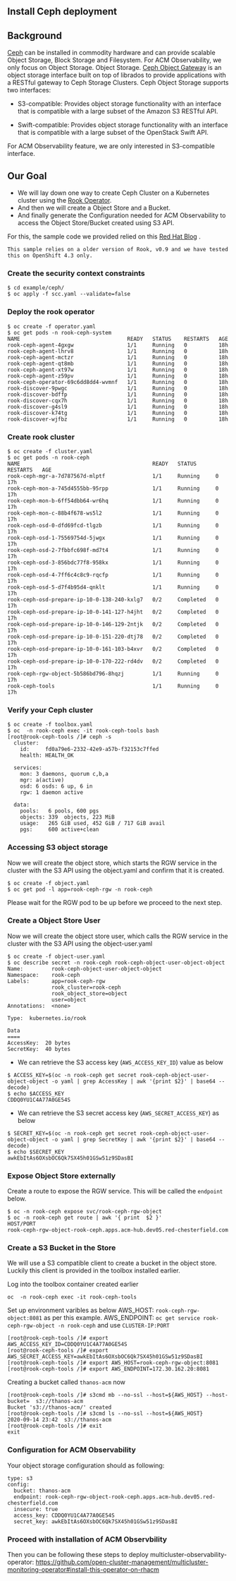 ## Install Ceph deployment

## Background
[Ceph](https://docs.ceph.com/en/latest/start/intro/) can be installed in commodity hardware and can provide scalable Object Storage, Block Storage and Filesystem. For ACM Observability, we only focus on Object Storage. Object Storage. [Ceph Object Gateway](https://docs.ceph.com/en/latest/radosgw/) is an object storage interface built on top of librados to provide applications with a RESTful gateway to Ceph Storage Clusters. Ceph Object Storage supports two interfaces:
- S3-compatible: Provides object storage functionality with an interface that is compatible with a large subset of the Amazon S3 RESTful API.

- Swift-compatible: Provides object storage functionality with an interface that is compatible with a large subset of the OpenStack Swift API.

For ACM Observability feature, we are only interested in S3-compatible interface.

## Our Goal
- We will lay down one way to create Ceph Cluster on a Kubernetes cluster using the [Rook Operator](https://rook.io/docs/rook/v0.9/ceph-object.html). 
- And then we will create a Object Store and a Bucket. 
- And finally generate the Configuration needed for ACM Observability to access the Object Store/Bucket created using S3 API.

For this, the sample code we provided relied on this [Red Hat Blog](https://medium.com/@karansingh010/rook-ceph-deployment-on-openshift-4-2b34dfb6a442) . 

`This sample relies on a older version of Rook, v0.9 and we have tested this on OpenShift 4.3 only.`

### Create the security context constraints

```
$ cd example/ceph/
$ oc apply -f scc.yaml --validate=false
```

### Deploy the rook operator

```
$ oc create -f operator.yaml
$ oc get pods -n rook-ceph-system
NAME                                  READY   STATUS    RESTARTS   AGE
rook-ceph-agent-4gxgw                 1/1     Running   0          18h
rook-ceph-agent-lhrv8                 1/1     Running   0          18h
rook-ceph-agent-mctzr                 1/1     Running   0          18h
rook-ceph-agent-qt8mb                 1/1     Running   0          18h
rook-ceph-agent-xt97w                 1/1     Running   0          18h
rook-ceph-agent-z59pv                 1/1     Running   0          18h
rook-ceph-operator-69c6dd8dd4-wvmnf   1/1     Running   0          18h
rook-discover-9pwgc                   1/1     Running   0          18h
rook-discover-bdffp                   1/1     Running   0          18h
rook-discover-cqx7h                   1/1     Running   0          18h
rook-discover-g4sl9                   1/1     Running   0          18h
rook-discover-k74tg                   1/1     Running   0          18h
rook-discover-wjfbz                   1/1     Running   0          18h
```

### Create rook cluster

```
$ oc create -f cluster.yaml
$ oc get pods -n rook-ceph
NAME                                          READY   STATUS      RESTARTS   AGE
rook-ceph-mgr-a-7d787567d-mlptf               1/1     Running     0          17h
rook-ceph-mon-a-745d4555bb-95rpp              1/1     Running     0          17h
rook-ceph-mon-b-6ff54dbb64-wr6hq              1/1     Running     0          17h
rook-ceph-mon-c-88b4f678-ws5l2                1/1     Running     0          17h
rook-ceph-osd-0-dfd69fcd-tlgzb                1/1     Running     0          17h
rook-ceph-osd-1-75569754d-5jwgx               1/1     Running     0          17h
rook-ceph-osd-2-7fbbfc698f-md7t4              1/1     Running     0          17h
rook-ceph-osd-3-856bdc77f8-958kx              1/1     Running     0          17h
rook-ceph-osd-4-7ff6c4c8c9-rqcfp              1/1     Running     0          17h
rook-ceph-osd-5-d7f4b95d4-qnklt               1/1     Running     0          17h
rook-ceph-osd-prepare-ip-10-0-138-240-kxlg7   0/2     Completed   0          17h
rook-ceph-osd-prepare-ip-10-0-141-127-h4jht   0/2     Completed   0          17h
rook-ceph-osd-prepare-ip-10-0-146-129-2ntjk   0/2     Completed   0          17h
rook-ceph-osd-prepare-ip-10-0-151-220-dtj78   0/2     Completed   0          17h
rook-ceph-osd-prepare-ip-10-0-161-103-b4xvr   0/2     Completed   0          17h
rook-ceph-osd-prepare-ip-10-0-170-222-rd4dv   0/2     Completed   0          17h
rook-ceph-rgw-object-5b586bd796-8hqzj         1/1     Running     0          17h
rook-ceph-tools                               1/1     Running     0          17h
```

### Verify your Ceph cluster

```
$ oc create -f toolbox.yaml
$ oc  -n rook-ceph exec -it rook-ceph-tools bash
[root@rook-ceph-tools /]# ceph -s
  cluster:
    id:     fd0a79e6-2332-42e9-a57b-f32153c7ffed
    health: HEALTH_OK

  services:
    mon: 3 daemons, quorum c,b,a
    mgr: a(active)
    osd: 6 osds: 6 up, 6 in
    rgw: 1 daemon active

  data:
    pools:   6 pools, 600 pgs
    objects: 339  objects, 223 MiB
    usage:   265 GiB used, 452 GiB / 717 GiB avail
    pgs:     600 active+clean
```

### Accessing S3 object storage
Now we will create the object store, which starts the RGW service in the cluster with the S3 API using the object.yaml and confirm that it is created.

```
$ oc create -f object.yaml
$ oc get pod -l app=rook-ceph-rgw -n rook-ceph

```
Please wait for the RGW pod to be up before we proceed to the next step. 

### Create a Object Store User
Now we will create the object store user, which calls the RGW service in the cluster with the S3 API using the object-user.yaml

```
$ oc create -f object-user.yaml
$ oc describe secret -n rook-ceph rook-ceph-object-user-object-object
Name:         rook-ceph-object-user-object-object
Namespace:    rook-ceph
Labels:       app=rook-ceph-rgw
              rook_cluster=rook-ceph
              rook_object_store=object
              user=object
Annotations:  <none>

Type:  kubernetes.io/rook

Data
====
AccessKey:  20 bytes
SecretKey:  40 bytes

```

- We can retrieve the S3 access key (`AWS_ACCESS_KEY_ID`) value as below

```
$ ACCESS_KEY=$(oc -n rook-ceph get secret rook-ceph-object-user-object-object -o yaml | grep AccessKey | awk '{print $2}' | base64 --decode)
$ echo $ACCESS_KEY
CDDQ0YU1C4A77A0GE54S
```

- We can retrieve the S3 secret access key (`AWS_SECRET_ACCESS_KEY`) as below

```
$ SECRET_KEY=$(oc -n rook-ceph get secret rook-ceph-object-user-object-object -o yaml | grep SecretKey | awk '{print $2}' | base64 --decode)
$ echo $SECRET_KEY
awkEbItAs6OXsbOC6Qk7SX45h01GSw51z9SDasBI
```

### Expose Object Store externally
Create a route to expose the RGW service. This will be called the `endpoint` below.

```
$ oc -n rook-ceph expose svc/rook-ceph-rgw-object
$ oc -n rook-ceph get route | awk '{ print  $2 }'
HOST/PORT
rook-ceph-rgw-object-rook-ceph.apps.acm-hub.dev05.red-chesterfield.com
```

### Create a S3 Bucket in the Store
We will use a S3 compatible client to create a bucket in the object store. Luckily this client is provided in the toolbox installed earlier. 

Log into the toolbox container created earlier

```
oc  -n rook-ceph exec -it rook-ceph-tools                               

```
Set up environment varibles as below
AWS_HOST: `rook-ceph-rgw-object:8081` as per this example.
AWS_ENDPOINT: `oc get service rook-ceph-rgw-object -n rook-ceph` and use `CLUSTER-IP:PORT`

```
[root@rook-ceph-tools /]# export AWS_ACCESS_KEY_ID=CDDQ0YU1C4A77A0GE54S
[root@rook-ceph-tools /]# export AWS_SECRET_ACCESS_KEY=awkEbItAs6OXsbOC6Qk7SX45h01GSw51z9SDasBI
[root@rook-ceph-tools /]# export AWS_HOST=rook-ceph-rgw-object:8081
[root@rook-ceph-tools /]# export AWS_ENDPOINT=172.30.162.20:8081
```

Creating a bucket called `thanos-acm` now
```
[root@rook-ceph-tools /]# s3cmd mb --no-ssl --host=${AWS_HOST} --host-bucket=  s3://thanos-acm
Bucket 's3://thanos-acm/' created
[root@rook-ceph-tools /]# s3cmd ls --no-ssl --host=${AWS_HOST}
2020-09-14 23:42  s3://thanos-acm
[root@rook-ceph-tools /]# exit
exit

```

### Configuration for ACM Observability

Your object storage configuration should as following:

```
type: s3
config:
  bucket: thanos-acm
  endpoint: rook-ceph-rgw-object-rook-ceph.apps.acm-hub.dev05.red-chesterfield.com
  insecure: true
  access_key: CDDQ0YU1C4A77A0GE54S
  secret_key: awkEbItAs6OXsbOC6Qk7SX45h01GSw51z9SDasBI
```

### Proceed with installation of ACM Observbility
Then you can be following these steps to deploy multicluster-observability-operator: https://github.com/open-cluster-management/multicluster-monitoring-operator#install-this-operator-on-rhacm